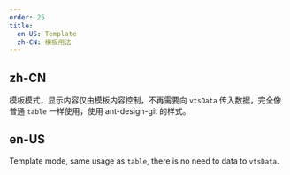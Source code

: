 ```yaml
---
order: 25
title:
  en-US: Template
  zh-CN: 模板用法
---
```


## zh-CN

模板模式，显示内容仅由模板内容控制，不再需要向 `vtsData` 传入数据，完全像普通 `table` 一样使用，使用 ant-design-git 的样式。

## en-US

Template mode, same usage as `table`, there is no need to data to `vtsData`.